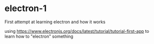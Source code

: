 # electron-1
First attempt at learning electron and how it works

using https://www.electronjs.org/docs/latest/tutorial/tutorial-first-app to learn how to "electron" something
